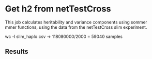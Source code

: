 # Get h2 from netTestCross

This job calculates heritability and variance components using sommer mmer functions, using the data from the netTestCross slim experiment. 

wc -l slim_haplo.csv -> 118080000/2000 = 59040 samples
                        

## Results
